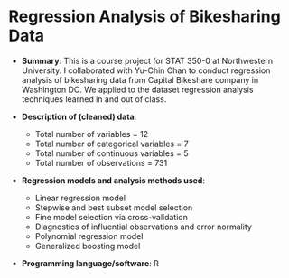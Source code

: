 # Regression Analysis of Bikesharing Data

* **Summary**: This is a course project for STAT 350-0 at Northwestern University. I collaborated with Yu-Chin Chan to conduct regression analysis of bikesharing data from Capital Bikeshare company in Washington DC. We applied to the dataset regression analysis techniques learned in and out of class.

* **Description of (cleaned) data**:

  * Total number of variables = 12
  * Total number of categorical variables = 7
  * Total number of continuous variables = 5
  * Total number of observations = 731

* **Regression models and analysis methods used**:

  * Linear regression model
  * Stepwise and best subset model selection
  * Fine model selection via cross-validation
  * Diagnostics of influential observations and error normality
  * Polynomial regression model
  * Generalized boosting model

* **Programming language/software**: R